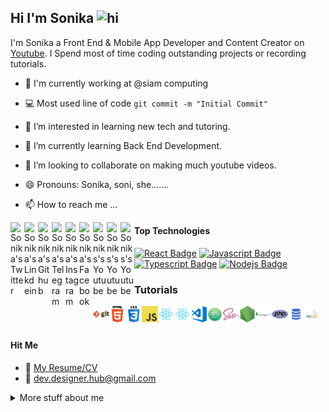 ## Hi I'm Sonika <img src="https://user-images.githubusercontent.com/1303154/88677602-1635ba80-d120-11ea-84d8-d263ba5fc3c0.gif" width="28px" alt="hi">

I'm Sonika a Front End & Mobile App Developer and Content Creator on [Youtube](https://www.youtube.com/channel/UCzfVjZSoVrtPgumoCuBCvIQ). I Spend most of time coding outstanding projects or recording tutorials.


- 🔭 I'm currently working at @siam computing
- :computer: Most used line of code `git commit -m "Initial Commit"`
- 👀 I’m interested in learning new tech and tutoring.
- 🌱 I’m currently learning Back End Development.
- 💞️ I’m looking to collaborate on making much youtube videos.
- 😄 Pronouns: Sonika, soni, she.......

- 📫 How to reach me ...

<a href="https://twitter.com/sonika_02">
  <img align="left" alt="Sonika's Twitter" width="22px" src="https://cdn.jsdelivr.net/npm/simple-icons@v3/icons/twitter.svg" />
</a>
<a href="https://www.linkedin.com/in/sonika-m/">
  <img align="left" alt="Sonika's Linkdein" width="22px" src="https://cdn.jsdelivr.net/npm/simple-icons@v3/icons/linkedin.svg" />
</a>
<a href="https://github.com/sonika-dev">
  <img align="left" alt="Sonika's Github" width="22px" src="https://cdn.jsdelivr.net/npm/simple-icons@v3/icons/github.svg" />
</a>
<a href="https://t.me/">
  <img align="left" alt="Sonika's Telegram" width="22px" src="https://cdn.jsdelivr.net/npm/simple-icons@v3/icons/telegram.svg" />
</a>
<a href="https://www.instagram.com/webdev_diaries/">
  <img align="left" alt="Sonika's Instagram" width="22px" src="https://cdn.jsdelivr.net/npm/simple-icons@v3/icons/instagram.svg" />
</a>
<a href="https://www.facebook.com/sonika.madhan/">
  <img align="left" alt="Sonika's Facebook" width="22px" src="https://cdn.jsdelivr.net/npm/simple-icons@v3/icons/facebook.svg" />
</a>
<a href="https://www.youtube.com/channel/UCzfVjZSoVrtPgumoCuBCvIQ">
  <img align="left" alt="Soniks's Youtube" width="22px" src="https://cdn.jsdelivr.net/npm/simple-icons@v3/icons/youtube.svg" />
</a>
<a href="https://sonika-website.netlify.app">
  <img align="left" alt="Soniks's Youtube" width="22px" src="https://cdn.jsdelivr.net/npm/simple-icons@v3/icons/webauthn.svg" />
</a>
<a href="https://api.whatsapp.com/send?phone=919943969653&text=hello">
  <img align="left" alt="Soniks's Youtube" width="22px" src="https://cdn.jsdelivr.net/npm/simple-icons@v3/icons/whatsapp.svg" />
</a>


#### Top Technologies

<!-- TODO: Make technologies links takes you to repositories -->

[![React Badge](https://img.shields.io/badge/-React-61DBFB?style=for-the-badge&labelColor=black&logo=react&logoColor=61DBFB)](#) [![Javascript Badge](https://img.shields.io/badge/-Javascript-F0DB4F?style=for-the-badge&labelColor=black&logo=javascript&logoColor=F0DB4F)](#) [![Typescript Badge](https://img.shields.io/badge/-Typescript-007acc?style=for-the-badge&labelColor=black&logo=typescript&logoColor=007acc)](#) [![Nodejs Badge](https://img.shields.io/badge/-Nodejs-3C873A?style=for-the-badge&labelColor=black&logo=node.js&logoColor=3C873A)](#) 


### Tutorials

<img align="left" alt="Git" width="26px" src="https://raw.githubusercontent.com/github/explore/80688e429a7d4ef2fca1e82350fe8e3517d3494d/topics/git/git.png" />

<img align="left" alt="HTML5" width="26px" src="https://raw.githubusercontent.com/github/explore/80688e429a7d4ef2fca1e82350fe8e3517d3494d/topics/html/html.png" />

<img align="left" alt="HTML5" width="26px" src="https://raw.githubusercontent.com/github/explore/80688e429a7d4ef2fca1e82350fe8e3517d3494d/topics/css/css.png" />

<img align="left" alt="JavaScript" width="26px" src="https://raw.githubusercontent.com/github/explore/80688e429a7d4ef2fca1e82350fe8e3517d3494d/topics/javascript/javascript.png" />

<img align="left" alt="React" width="26px" src="https://raw.githubusercontent.com/github/explore/80688e429a7d4ef2fca1e82350fe8e3517d3494d/topics/react/react.png" />

<img align="left" alt="React" width="26px" src="https://raw.githubusercontent.com/github/explore/80688e429a7d4ef2fca1e82350fe8e3517d3494d/topics/react-native/react-native.png" />

<img align="left" alt="Visual Studio Code" width="26px" src="https://raw.githubusercontent.com/github/explore/80688e429a7d4ef2fca1e82350fe8e3517d3494d/topics/visual-studio-code/visual-studio-code.png" />

<img align="left" alt="Atom" width="26px" src="https://raw.githubusercontent.com/github/explore/80688e429a7d4ef2fca1e82350fe8e3517d3494d/topics/atom/atom.png" />

<img align="left" alt="Sass" width="26px" src="https://raw.githubusercontent.com/github/explore/80688e429a7d4ef2fca1e82350fe8e3517d3494d/topics/sass/sass.png" />

<img align="left" alt="Node.js" width="26px" src="https://raw.githubusercontent.com/github/explore/80688e429a7d4ef2fca1e82350fe8e3517d3494d/topics/nodejs/nodejs.png" />

<img align="left" alt="MongoDB" width="26px" src="https://raw.githubusercontent.com/github/explore/80688e429a7d4ef2fca1e82350fe8e3517d3494d/topics/mongodb/mongodb.png" />

<img align="left" alt="SQL" width="26px" src="https://raw.githubusercontent.com/github/explore/80688e429a7d4ef2fca1e82350fe8e3517d3494d/topics/php/php.png" />

<img align="left" alt="SQL" width="26px" src="https://raw.githubusercontent.com/github/explore/80688e429a7d4ef2fca1e82350fe8e3517d3494d/topics/sql/sql.png" />

<img align="left" alt="MySQL" width="26px" src="https://raw.githubusercontent.com/github/explore/80688e429a7d4ef2fca1e82350fe8e3517d3494d/topics/mysql/mysql.png" />



<br />
<br />

#### Hit Me
- :paperclip: [My Resume/CV]()
- :email: dev.designer.hub@gmail.com

<details>
<summary>
  More stuff about me
</summary>

<br >

I love sharing knowledge and putting tutorials, courses and posts together for helping other developers, 


#### Coding Stats

<!--START_SECTION:waka-->
```text
HTML          15 hrs 41 mins  ████████████████████▓░░░░   90.29 % 
CSS           1 hr 50 mins    █████████████████▓░░░░░░░    80.61 % 
JavaScript    1 hr 27 mins    ████████████████░░░░░░░░░   70.63 % 
React.JS      2 mins          ██████████████░░░░░░░░░░░   60.25 % 
React Native  2 mins          ████████████░░░░░░░░░░░░░   50.19 % 
```
<!--END_SECTION:waka-->
